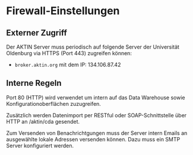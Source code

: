 ﻿Firewall-Einstellungen
======================

Externer Zugriff
----------------

Der AKTIN Server muss periodisch auf folgende Server
der Universität Oldenburg via HTTPS (Port 443) zugreifen können:

* `broker.aktin.org` mit dem IP: 134.106.87.42

Interne Regeln
--------------

Port 80 (HTTP) wird verwendet um intern auf das Data
Warehouse sowie Konfigurationoberflächen zuzugreifen.

Zusätzlich werden Datenimport per RESTful oder SOAP-Schnittstelle über HTTP
an /aktin/cda gesendet.

Zum Versenden von Benachrichtgungen muss der Server intern
Emails an ausgewählte lokale Adressen versenden können. Dazu muss
ein SMTP Server konfiguriert werden.
